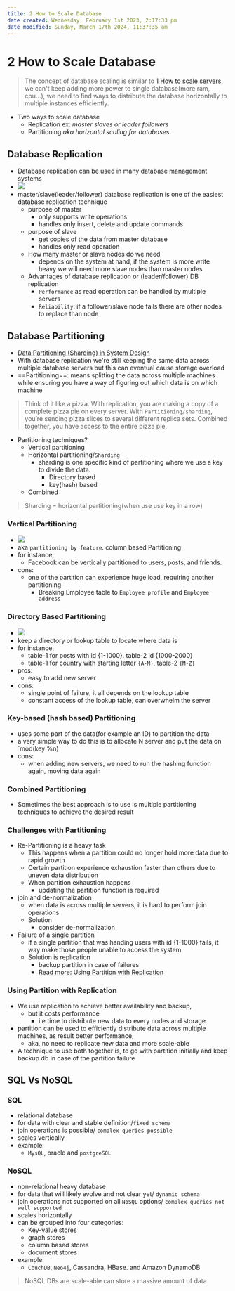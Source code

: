 ```yaml
---
title: 2 How to Scale Database
date created: Wednesday, February 1st 2023, 2:17:33 pm
date modified: Sunday, March 17th 2024, 11:37:35 am
---
```


# 2 How to Scale Database

> The concept of database scaling is similar to [1 How to scale servers](draft-docs/System%20design/System%20design%20Interview%20notes/01%20-%20INTRO/1%20How%20to%20scale%20servers.md), we can't keep adding more power to single database(more ram, cpu…), we need to find ways to distribute the database horizontally to multiple instances efficiently.

- Two ways to scale database
	- Replication ex: *master slaves or leader followers*
	- Partitioning *aka horizontal scaling for databases*

## Database Replication

- Database replication can be used in many database management systems
- ![](https://miro.medium.com/max/1400/1*x0rxTJ4wxdWOnmLNmWm-kQ.png)
- master/slave(leader/follower) database replication is one of the easiest database replication technique
	- purpose of master
		- only supports write operations
		- handles only insert, delete and update commands
	- purpose of slave
		- get copies of the data from master database
		- handles only read operation
	- How many master or slave nodes do we need
		- depends on the system at hand, if the system is more write heavy we will need more slave nodes than master nodes
	- Advantages of database replication or (leader/follower) DB replication
		- `Performance` as read operation can be handled by multiple servers
		- `Reliability`: if a follower/slave node fails there are other nodes to replace than node

## Database Partitioning

- [Data Partitioning (Sharding) in System Design](https://www.enjoyalgorithms.com/blog/data-partitioning-system-design-concept/)
- With database replication we're still keeping the same data across multiple database servers but this can eventual cause storage overload
- ==Partitioning==: means splitting the data across multiple machines while ensuring you have a way of figuring out which data is on which machine

>Think of it like a pizza. With replication, you are making a copy of a complete pizza pie on every server. With `Partitioning/sharding`, you’re sending pizza slices to several different replica sets. Combined together, you have access to the entire pizza pie.

- Partitioning techniques?
	- Vertical partitioning
	- Horizontal partitioning/`Sharding`
		- sharding is one specific kind of partitioning where we use a key to divide the data.
			- Directory based
			- key(hash) based
	- Combined

> Sharding = horizontal partitioning(when use use key in a row)

### Vertical Partitioning

- ![](https://s33046.pcdn.co/wp-content/uploads/2014/04/VerticalPartitioning.png)
- aka `partitioning by feature`. column based Partitioning
- for instance,
	- Facebook can be vertically partitioned to users, posts, and friends.
- cons:
	- one of the partition can experience huge load, requiring another partitioning
		- Breaking Employee table to `Employee profile` and `Employee address`

### Directory Based Partitioning

- ![](https://miro.medium.com/max/1400/0*fS-UeLqeWblh64RR.gif)
- keep a directory or lookup table to locate where data is
- for instance,
	- table-1 for posts with id {1-1000}. table-2 id {1000-2000}
	- table-1 for country with starting letter `{A-M}`, table-2 `{M-Z}`
- pros:
	- easy to add new server
- cons:
	- single point of failure, it all depends on the lookup table
	- constant access of the lookup table, can overwhelm the server

### Key-based (hash based) Partitioning

- uses some part of the data(for example an ID) to partition the data
- a very simple way to do this is to allocate N server and put the data on `mod(key %n)
- cons:
	- when adding new servers, we need to run the hashing function again, moving data again

### Combined Partitioning

- Sometimes the best approach is to use is multiple partitioning techniques to achieve the desired result

### Challenges with Partitioning

- Re-Partitioning is a heavy task
	- This happens when a partition could no longer hold more data due to rapid growth
	- Certain partition experience exhaustion faster than others due to uneven data distribution
	- When partition exhaustion happens
		- updating the partition function is required
- join and de-normalization
	- when data is across multiple servers, it is hard to perform join operations
	- Solution
		- consider de-normalization
- Failure of a single partition
	- if a single partition that was handing users with id {1-1000} fails, it way make those people unable to access the system
	- Solution is replication
		- backup partition in case of failures
		- [Read more: Using Partition with Replication](draft-docs/System%20design/System%20design%20Interview%20notes/01%20-%20INTRO/2%20How%20to%20scale%20database.md#Using%20Partition%20with%20Replication)

### Using Partition with Replication

- We use replication to achieve better availability and backup,
	- but it costs performance
		- i.e time to distribute new data to every nodes and storage
- partition can be used to efficiently distribute data across multiple machines, as result better performance,
	- aka, no need to replicate new data and more scale-able
- A technique to use both together is, to go with partition initially and keep backup db in case of the partition failure

## SQL Vs NoSQL

### SQL

- relational database
- for data with clear and stable definition/`fixed schema`
- join operations is possible/ `complex queries possible`
- scales vertically
- example:
	- `MysQL`, oracle and `postgreSQL`

### NoSQL

- non-relational heavy database
- for data that will likely evolve and not clear yet/ `dynamic schema`
- join operations not supported on all `NoSQL` options/ `complex queries not well supported`
- scales horizontally
- can be grouped into four categories:
	- Key-value stores
	- graph stores
	- column based stores
	- document stores
- example:
	- `CouchDB`, `Neo4j`, Cassandra, HBase. and Amazon DynamoDB

> NoSQL DBs are scale-able can store a massive amount of data
